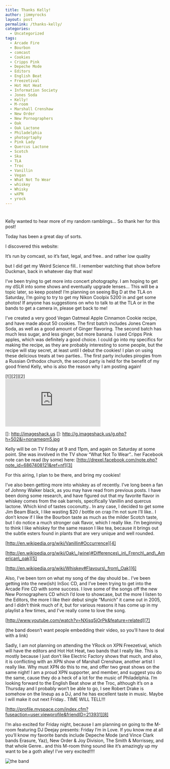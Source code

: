 ```yaml
---
title: Thanks Kelly!
author: jimmyrocks
layout: post
permalink: /thanks-kelly/
categories:
  - Uncategorized
tags:
  - Arcade Fire
  - Bourbon
  - comcast
  - Cookies
  - Cripps Pink
  - Depeche Mode
  - Editors
  - English Beat
  - Freezetival
  - Hot Hot Heat
  - Information Society
  - Jones Soda
  - Kelly!
  - M-room
  - Marshall Crenshaw
  - New Order
  - New Pornographers
  - Oak
  - Oak Lactone
  - Philadelphia
  - photogrtaphy
  - Pink Lady
  - Quercus Lactone
  - Scotch
  - Ska
  - TLA
  - Troc
  - Vanillin
  - Vegan
  - What Not To Wear
  - whiskey
  - Whisky
  - wXPN
  - yrock
---
```

# 

Kelly wanted to hear more of my random ramblings… So thank her for this post!

Today has been a great day of sorts.

I discovered this website:



It’s run by comcast, so it’s fast, legal, and free.. and rather low quality

but I did get my Weird Science fill.. I remember watching that show before Duckman, back in whatever day that was!

I’ve been trying to get more into concert photography. I am hoping to get my dSLR into some shows and eventually upgrade lenses… This will be a topic later, so keep posted! I’m planning on seeing Big D at the TLA on Saturday, I’m going to try to get my Nikon Coolpix 5200 in and get some photos! If anyone has suggestions on who to talk to at the TLA or in the bands to get a camera in, please get back to me!

I’ve created a very good Vegan Oatmeal Apple Cinnamon Cookie recipe, and have made about 50 cookies. The first batch includes Jones Cream Soda, as well as a good amount of Ginger flavoring. The second batch has much less sugar, and less ginger, but more banana. I used Cripps Pink apples, which was definitely a good choice. I could go into my specifics for making the recipe, as they are probably interesting to some people, but the recipe will stay secret, at least until I debut the cookies! I plan on using these delicious treats at two parties.. The first party includes pirogies from a Russian Orthodox church, the second party is held for the benefit of my good friend Kelly, who is also the reason why I am posting again!



[![][2]][2]  
[![][3]][3]

 []: http://imageshack.us
 []: http://g.imageshack.us/g.php?h=502&i=nonameqm5.jpg

Kelly will be on TV Friday at 9 and 11pm, and again on Saturday at some point. She was involved in the TV show “What Not To Wear”.. her Facebook note can be read (by some) here: [http://drexel.facebook.com/note.php?note_id=6867408121&ref=nf][3]

 [3]: http://drexel.facebook.com/note.php?note_id=6867408121&ref=nf "http://drexel.facebook.com/note.php?note_id=6867408121&ref=nf"

For this airing, I plan to be there, and bring my cookies!

I’ve also been getting more into whiskey as of recently. I’ve long been a fan of Johnny Walker black, as you may have read from previous posts. I have been doing some research, and have figured out that my favorite flavor in whiskey comes from the oak barrels, specifically Vanillin and quercus lactone. Which kind of tastes coconutty.. In any case, I decided to get some Jim Beam Black, I like wasting $20 / bottle on crap I’m not sure I’ll like.. I don’t know if I like the Bourbon taste as much as the milder Scotch taste, but I do notice a much stronger oak flavor, which I really like. I’m beginning to think I like whiskey for the same reason I like tea, because it brings out the subtle esters found in plants that are very unique and well rounded.

[http://en.wikipedia.org/wiki/Vanillin#Occurrence][4]

 [4]: http://en.wikipedia.org/wiki/Vanillin#Occurrence "http://en.wikipedia.org/wiki/Vanillin#Occurrence"

[http://en.wikipedia.org/wiki/Oak\_(wine)#Differences\_in\_French\_and\_American\_oak][5]

 [5]: http://en.wikipedia.org/wiki/Oak_(wine)#Differences_in_French_and_American_oak "http://en.wikipedia.org/wiki/Oak_(wine)#Differences_in_French_and_American_oak"

[http://en.wikipedia.org/wiki/Whiskey#Flavours\_from\_Oak][6]

 [6]: http://en.wikipedia.org/wiki/Whiskey#Flavours_from_Oak "http://en.wikipedia.org/wiki/Whiskey#Flavours_from_Oak"

Also, I’ve been torn on what my song of the day should be.. I’ve been getting into the new(ish) InSoc CD, and I’ve been trying to get into the Arcade Fire CD with some success. I love some of the songs off the new New Pornographers CD which I’d love to showcase, but the more I listen to the Editors, the more I like their debut single “Munich” it came out in 2005, and I didn’t think much of it, but for various reasons it has come up in my playlist a few times, and I’ve really come to love the song.

[http://www.youtube.com/watch?v=NXisq5jOrPk&feature=related][7]

 [7]: http://www.youtube.com/watch?v=NXisq5jOrPk&feature=related "http://www.youtube.com/watch?v=NXisq5jOrPk&feature=related"

(the band doesn’t want people embedding their video, so you’ll have to deal with a link)

Sadly, I am not planning on attending the YRock on XPN Freezetival, which will have the editors and Hot Hot Heat, two bands that I really like. This is mostly because I just don’t like Electric Factory shows that much, and also, it is conflicting with an XPN show of Marshall Crenshaw, another artist I really like. Why must XPN do this to me, and offer two great shows on the same night! I am a proud XPN supporter, and member, and suggest you do the same, cause they do a heck of a lot for the music of Philadelphia. I’m looking forward to the English Beat show at the Troc, although it’s on a Thursday and I probably won’t be able to go, I see Robert Drake is somehow on the lineup as a DJ, and he has excellent taste in music. Maybe I will make it out next Friday.. TIME WILL TELL!!!

[http://profile.myspace.com/index.cfm?fuseaction=user.viewprofile&friendID=213931][8]

 [8]: http://profile.myspace.com/index.cfm?fuseaction=user.viewprofile&friendID=213931 "http://profile.myspace.com/index.cfm?fuseaction=user.viewprofile&friendID=213931"

I’m also excited for Friday night, because I am planning on going to the M-room featuring DJ Deejay presents: Friday I’m in Love. If you know me at all you’ll know my favorite bands include Depeche Mode (and Vince Clark bands Erasure, Yaz), New Order & Joy Division, The Smith & Morrissey, and that whole Genre.. and this M-room thing sound like it’s amazingly up my want to be a goth alley! I’ve very excited!!!!

![the band][9]

 [9]: http://a260.ac-images.myspacecdn.com/images01/59/l_2333b1adb0a565972b4237d26cd89bd3.jpg
